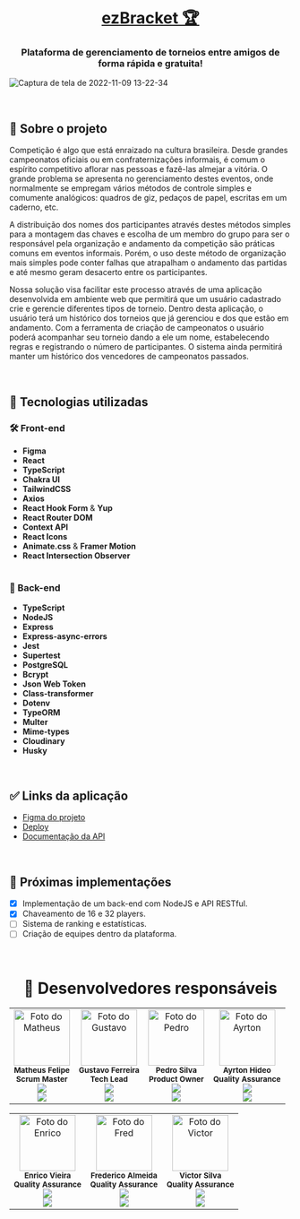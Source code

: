 <h1 align="center">
   <a href="https://ez-bracket.vercel.app/" target="_blank">ezBracket 🏆</a>
</h1>

<h3 align="center">Plataforma de gerenciamento de torneios entre amigos de forma rápida e gratuita!</h3>

![Captura de tela de 2022-11-09 13-22-34](https://user-images.githubusercontent.com/102761014/200884463-b7739bf9-89d3-4c7d-98ce-88fa9e93260f.png)

<br/>

## 🎲 Sobre o projeto
Competição é algo que está enraizado na cultura brasileira. Desde grandes campeonatos oficiais ou em confraternizações informais, é comum o espírito competitivo aflorar nas pessoas e fazê-las almejar a vitória. O grande problema se apresenta no gerenciamento destes eventos, onde normalmente se empregam vários métodos de controle simples e comumente analógicos: quadros de giz, pedaços de papel, escritas em um caderno, etc.

A distribuição dos nomes dos participantes através destes métodos simples para a montagem das chaves e escolha de um membro do grupo para ser o responsável pela organização e andamento da competição são práticas comuns em eventos informais. Porém, o uso deste método de organização mais simples pode conter falhas que atrapalham o andamento das partidas e até mesmo geram desacerto entre os participantes.

Nossa solução visa facilitar este processo através de uma aplicação desenvolvida em ambiente web que permitirá que um usuário cadastrado crie e gerencie diferentes tipos de torneio. Dentro desta aplicação, o usuário terá um histórico dos torneios que já gerenciou e dos que estão em andamento. Com a ferramenta de criação de campeonatos o usuário poderá acompanhar seu torneio dando a ele um nome, estabelecendo regras e registrando o número de participantes. O sistema ainda permitirá manter um histórico dos vencedores de campeonatos passados.

<br/>

## 🦾 Tecnologias utilizadas

### 🛠 Front-end
- **Figma**
- **React**
- **TypeScript**
- **Chakra UI**
- **TailwindCSS**
- **Axios**
- **React Hook Form** & **Yup**
- **React Router DOM**
- **Context API**
- **React Icons**
- **Animate.css** & **Framer Motion**
- **React Intersection Observer**

#

### 🔨 Back-end
- **TypeScript**
- **NodeJS**
- **Express**
- **Express-async-errors**
- **Jest**
- **Supertest**
- **PostgreSQL**
- **Bcrypt**
- **Json Web Token**
- **Class-transformer**
- **Dotenv**
- **TypeORM**
- **Multer**
- **Mime-types**
- **Cloudinary**
- **Husky**

<br/>

## ✅ Links da aplicação
- [Figma do projeto](https://www.figma.com/file/d2n7tYjuddD4Ckli6VbPXA/ezBracket?node-id=0%3A1)
- [Deploy](https://ez-bracket.vercel.app/)
- [Documentação da API](https://github.com/ez-Bracket/server)

<br/>

## 📄 Próximas implementações
- [X] Implementação de um back-end com NodeJS e API RESTful.
- [X] Chaveamento de 16 e 32 players.
- [ ] Sistema de ranking e estatísticas.
- [ ] Criação de equipes dentro da plataforma.

<br/>

<h1 align="center">👥 Desenvolvedores responsáveis</h1> 

<table align="center">
  <tr>
    <td align="center">
        <img src="https://avatars.githubusercontent.com/u/102761014?v=4" width="100px;" alt="Foto do Matheus"/><br>        
        <sub>
          <b>Matheus Felipe</b> <br/>
          <b>Scrum Master</b> <br/>
          <div align="center">
            <a href="https://github.com/matheusfelipetp" target="_blank"><img src="https://img.shields.io/badge/GitHub-100000?style=for-the-badge&logo=github&logoColor=white" target="_blank"/>
          </div>
           <div align="center">
            <a href="https://www.linkedin.com/in/matheusfelipetp/" target="_blank"><img src="https://img.shields.io/badge/-LinkedIn-%230077B5?style=for-the-badge&logo=linkedin&logoColor=white" target="_blank"/>
           </div>
        </sub>
    </td>
    <td align="center">
        <img src="https://pps.whatsapp.net/v/t61.24694-24/118824223_173753290990422_8774592077882010571_n.jpg?ccb=11-4&oh=01_AdSB8ciuqkI8u20vp4uT1MIozcx3idV-UlRnYl2EhTuuZw&oe=63D4A61A" width="100px;" alt="Foto do Gustavo"/><br>        
        <sub>
            <b>Gustavo Ferreira</b> <br/>
            <b>Tech Lead</b> <br/>
             <div align="center">
            <a href="https://github.com/guferreira1" target="_blank"><img src="https://img.shields.io/badge/GitHub-100000?style=for-the-badge&logo=github&logoColor=white" target="_blank"/>
            </div>
            <div align="center">
                <a href="https://www.linkedin.com/in/gus-ferreira/" target="_blank"><img src="https://img.shields.io/badge/-LinkedIn-%230077B5?style=for-the-badge&logo=linkedin&logoColor=white" target="_blank"/>
            </div>
        </sub>
    </td>   
    <td align="center">
        <img src="https://avatars.githubusercontent.com/u/106685596?v=4" width="100px;" alt="Foto do Pedro"/><br>        
        <sub>
          <b>Pedro Silva</b> <br/>
          <b>Product Owner</b> <br/>
           <div align="center">
            <a href="https://github.com/Pedrosilvacwb" target="_blank"><img src="https://img.shields.io/badge/GitHub-100000?style=for-the-badge&logo=github&logoColor=white" target="_blank"/>
           </div>
            <div align="center">
              <a href="https://www.linkedin.com/in/pedrosilvacwb/" target="_blank"><img src="https://img.shields.io/badge/-LinkedIn-%230077B5?style=for-the-badge&logo=linkedin&logoColor=white" target="_blank"/>
             </div>
        </sub>
    </td>
      <td align="center">
        <img src="https://media.licdn.com/dms/image/C5603AQEuHFmQVdW6dA/profile-displayphoto-shrink_800_800/0/1653584673425?e=1679529600&v=beta&t=pQNg-wQuNhfovUPGwH7WlADUp1BQls_l9kArPtw_QDQ" width="100px;" alt="Foto do Ayrton"/><br>          
        <sub>
          <b>Ayrton Hideo</b>  <br/>
          <b>Quality Assurance</b> <br/>
           <div align="center">
            <a href="https://github.com/hideo651" target="_blank"><img src="https://img.shields.io/badge/GitHub-100000?style=for-the-badge&logo=github&logoColor=white" target="_blank"/>
            </div>
             <div align="center">
                <a href="https://www.linkedin.com/in/ayrton-hideo-hirata-29aa4367/" target="_blank"><img src="https://img.shields.io/badge/-LinkedIn-%230077B5?style=for-the-badge&logo=linkedin&logoColor=white" target="_blank"/>
             </div>
        </sub>
    </td> 
  </tr>
</table>

<table align="center">
  <tr>
    <td align="center">
        <img src="https://avatars.githubusercontent.com/u/106822915?v=4" width="100px;" alt="Foto do Enrico"/><br>          
        <sub>
          <b>Enrico Vieira</b>  <br/>
            <b>Quality Assurance</b> <br/>
             <div align="center">
            <a href="https://github.com/enricovieira" target="_blank"><img src="https://img.shields.io/badge/GitHub-100000?style=for-the-badge&logo=github&logoColor=white" target="_blank"/>
            </div>
             <div align="center">
                <a href="https://www.linkedin.com/in/enricovieira/" target="_blank"><img src="https://img.shields.io/badge/-LinkedIn-%230077B5?style=for-the-badge&logo=linkedin&logoColor=white" target="_blank"/>
             </div>
        </sub>
    </td>    
    <td align="center">
        <img src="https://media.licdn.com/dms/image/C4D03AQFebRQHqQaWxw/profile-displayphoto-shrink_800_800/0/1578356668381?e=1679529600&v=beta&t=BkqeyKBrnPZ26qGVCIK3weHMwFgdAXee8qiwKYnvHUw" width="100px;" alt="Foto do Fred"/><br>          
        <sub>
          <b>Frederico Almeida</b>  <br/>
          <b>Quality Assurance</b> <br/>
           <div align="center">
            <a href="https://github.com/almeidafrederico" target="_blank"><img src="https://img.shields.io/badge/GitHub-100000?style=for-the-badge&logo=github&logoColor=white" target="_blank"/>
           </div>
            <div align="center">
                <a href="https://www.linkedin.com/in/almeidaafrederico/" target="_blank"><img src="https://img.shields.io/badge/-LinkedIn-%230077B5?style=for-the-badge&logo=linkedin&logoColor=white" target="_blank"/>
            </div>
        </sub>
    </td>    
    <td align="center">
        <img src="https://pps.whatsapp.net/v/t61.24694-24/306644115_1172256033388510_7570431730471049903_n.jpg?ccb=11-4&oh=01_AdTaozxJ1cX3GslH3rwaFvn-rLbftEmfDQujF9-Jm5UjDQ&oe=63D48E4D" width="100px;" alt="Foto do Victor"/><br>          
        <sub>
          <b>Victor Silva</b>  <br/>
          <b>Quality Assurance</b> <br/>
          <div align="center">
            <a href="https://github.com/VictorHugo110199" target="_blank"><img src="https://img.shields.io/badge/GitHub-100000?style=for-the-badge&logo=github&logoColor=white" target="_blank"/>
          </div>
          <div align="center">
            <a href="https://www.linkedin.com/in/victor-hugo-santos-silva-b5ab7a144/" target="_blank"><img src="https://img.shields.io/badge/-LinkedIn-%230077B5?style=for-the-badge&logo=linkedin&logoColor=white" target="_blank"/>
           </div> 
        </sub>
    </td> 
  </tr>
</table>
